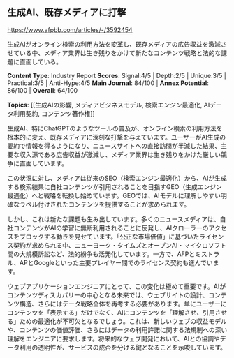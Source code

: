 ## 生成AI、既存メディアに打撃

https://www.afpbb.com/articles/-/3592454

生成AIがオンライン検索の利用方法を変革し、既存メディアの広告収益を激減させている中、メディア業界は生き残りをかけて新たなコンテンツ戦略と法的な課題に直面している。

**Content Type**: Industry Report
**Scores**: Signal:4/5 | Depth:2/5 | Unique:3/5 | Practical:3/5 | Anti-Hype:4/5
**Main Journal**: 84/100 | **Annex Potential**: 86/100 | **Overall**: 64/100

**Topics**: [[生成AIの影響, メディアビジネスモデル, 検索エンジン最適化, AIデータ利用契約, コンテンツ著作権]]

生成AI、特にChatGPTのようなツールの普及が、オンライン検索の利用方法を根本的に変え、既存メディアに深刻な打撃を与えています。ユーザーがAI生成の要約で情報を得るようになり、ニュースサイトへの直接訪問が半減した結果、主要な収入源である広告収益が激減し、メディア業界は生き残りをかけた厳しい競争に直面しています。

この状況に対し、メディアは従来のSEO（検索エンジン最適化）から、AIが生成する検索結果に自社コンテンツが引用されることを目指すGEO（生成エンジン最適化）へと戦略を転換し始めています。GEOでは、AIモデルに理解しやすい明確なラベル付けされたコンテンツを提供することが求められます。

しかし、これは新たな課題も生み出しています。多くのニュースメディアは、自社コンテンツがAIの学習に無断利用されることに反発し、AIクローラーのアクセスをブロックする動きを見せています。「公正な市場価値」に基づいたライセンス契約が求められる中、ニューヨーク・タイムズとオープンAI・マイクロソフト間の大規模訴訟など、法的紛争も活発化しています。一方で、AFPとミストラル、APとGoogleといった主要プレイヤー間でのライセンス契約も進んでいます。

ウェブアプリケーションエンジニアにとって、この変化は極めて重要です。AIがコンテンツディスカバリーの中心となる未来では、ウェブサイトの設計、コンテンツ構造、さらにはデータ戦略全体を再考する必要があります。単にユーザーにコンテンツを「表示する」だけでなく、AIにコンテンツを「理解させ、引用させる」ための最適化が不可欠となるでしょう。これは、新しいウェブの収益モデルや、コンテンツの価値評価、さらにはデータの利用許諾に関する法規制への深い理解をエンジニアに要求します。将来的なウェブ開発において、AIとの協調やデータ利用の透明性が、サービスの成否を分ける鍵となることを示唆しています。